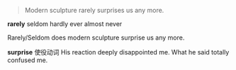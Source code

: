 >Modern sculpture rarely surprises us any more.

**rarely**
seldom
hardly ever
almost never

Rarely/Seldom does modern sculpture surprise us any more.

**surprise**
使役动词
His reaction deeply disappointed me.
What he said totally confused me.
